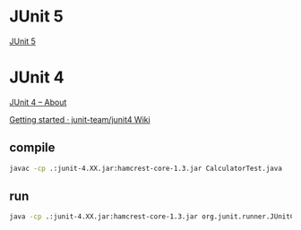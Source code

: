# JUnit 5

[JUnit 5](https://junit.org/junit5/)

# JUnit 4

[JUnit 4 – About](https://junit.org/junit4/)

[Getting started · junit-team/junit4 Wiki](https://github.com/junit-team/junit4/wiki/Getting-started)


## compile

```sh
javac -cp .:junit-4.XX.jar:hamcrest-core-1.3.jar CalculatorTest.java
```

## run

```sh
java -cp .:junit-4.XX.jar:hamcrest-core-1.3.jar org.junit.runner.JUnitCore CalculatorTest
```


